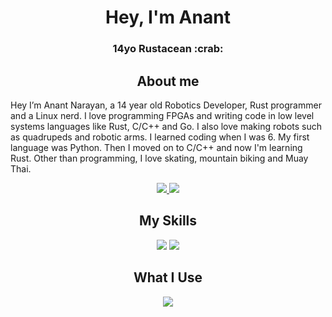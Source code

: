 <h1 align=center>Hey, I'm Anant</h1>
<h3 align=center>14yo  Rustacean :crab:</h3>

<h2 align=center>About me</h2>

Hey I’m Anant Narayan, a 14 year old Robotics Developer, Rust programmer and a Linux nerd. I love programming FPGAs and writing code in low level systems languages like Rust, C/C++ and Go. I also love making robots such as quadrupeds and robotic arms. I learned coding when I was 6. My first language was Python. Then I moved on to C/C++ and now I'm learning Rust. Other than programming, I love skating, mountain biking and Muay Thai.

<p align="center">
  <a href="https://github.com/anantnrg/">
    <img src="https://api.githubtrends.io/user/svg/anantnrg/langs?time_range=one_year&theme=dark&loc_metric=changed&include_private=True">
  </a>
  <a href="https://github.com/anantnrg/">
    <img src="https://api.githubtrends.io/user/svg/anantnrg/repos?time_range=one_year&include_private=True&loc_metric=changed&theme=dark">
  </a>
</p>

<h2 align=center>My Skills</h2>

<p align="center">
  <img src="https://skillicons.dev/icons?i=rust,arduino,c,cpp,linux,lua,md,py,bash,tensorflow,html,css,svelte,tailwind" />
  <img src="https://skillicons.dev/icons?i=ts,js,react,tauri,blender,figma" />
</p>

<h2 align=center>What I Use</h2>

<p align="center">
  <img src="https://skillicons.dev/icons?i=linux,neovim,git,github,vscode" />
</p>
